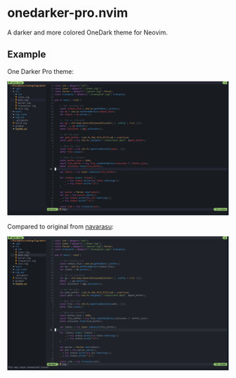 # onedarker-pro.nvim

A darker and more colored OneDark theme for Neovim.

## Example

One Darker Pro theme:

![onedarker theme](./docs/demo-after.png)

Compared to original from [navarasu](https://github.com/navarasu/onedark.nvim):

![onedark theme](./docs/demo-before.png)
